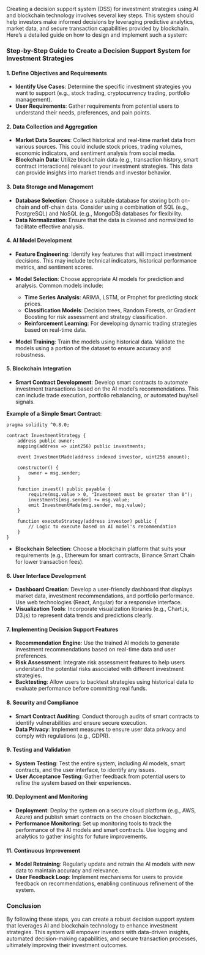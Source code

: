 Creating a decision support system (DSS) for investment strategies using AI and blockchain technology involves several key steps. This system should help investors make informed decisions by leveraging predictive analytics, market data, and secure transaction capabilities provided by blockchain. Here’s a detailed guide on how to design and implement such a system:

### Step-by-Step Guide to Create a Decision Support System for Investment Strategies

#### 1. **Define Objectives and Requirements**

- **Identify Use Cases**: Determine the specific investment strategies you want to support (e.g., stock trading, cryptocurrency trading, portfolio management).
- **User Requirements**: Gather requirements from potential users to understand their needs, preferences, and pain points.

#### 2. **Data Collection and Aggregation**

- **Market Data Sources**: Collect historical and real-time market data from various sources. This could include stock prices, trading volumes, economic indicators, and sentiment analysis from social media.
- **Blockchain Data**: Utilize blockchain data (e.g., transaction history, smart contract interactions) relevant to your investment strategies. This data can provide insights into market trends and investor behavior.

#### 3. **Data Storage and Management**

- **Database Selection**: Choose a suitable database for storing both on-chain and off-chain data. Consider using a combination of SQL (e.g., PostgreSQL) and NoSQL (e.g., MongoDB) databases for flexibility.
- **Data Normalization**: Ensure that the data is cleaned and normalized to facilitate effective analysis.

#### 4. **AI Model Development**

- **Feature Engineering**: Identify key features that will impact investment decisions. This may include technical indicators, historical performance metrics, and sentiment scores.
- **Model Selection**: Choose appropriate AI models for prediction and analysis. Common models include:
  - **Time Series Analysis**: ARIMA, LSTM, or Prophet for predicting stock prices.
  - **Classification Models**: Decision trees, Random Forests, or Gradient Boosting for risk assessment and strategy classification.
  - **Reinforcement Learning**: For developing dynamic trading strategies based on real-time data.

- **Model Training**: Train the models using historical data. Validate the models using a portion of the dataset to ensure accuracy and robustness.

#### 5. **Blockchain Integration**

- **Smart Contract Development**: Develop smart contracts to automate investment transactions based on the AI model’s recommendations. This can include trade execution, portfolio rebalancing, or automated buy/sell signals.
  
**Example of a Simple Smart Contract**:
```solidity
pragma solidity ^0.8.0;

contract InvestmentStrategy {
    address public owner;
    mapping(address => uint256) public investments;

    event InvestmentMade(address indexed investor, uint256 amount);
    
    constructor() {
        owner = msg.sender;
    }

    function invest() public payable {
        require(msg.value > 0, "Investment must be greater than 0");
        investments[msg.sender] += msg.value;
        emit InvestmentMade(msg.sender, msg.value);
    }

    function executeStrategy(address investor) public {
        // Logic to execute based on AI model's recommendation
    }
}
```

- **Blockchain Selection**: Choose a blockchain platform that suits your requirements (e.g., Ethereum for smart contracts, Binance Smart Chain for lower transaction fees).

#### 6. **User Interface Development**

- **Dashboard Creation**: Develop a user-friendly dashboard that displays market data, investment recommendations, and portfolio performance. Use web technologies (React, Angular) for a responsive interface.
- **Visualization Tools**: Incorporate visualization libraries (e.g., Chart.js, D3.js) to represent data trends and predictions clearly.

#### 7. **Implementing Decision Support Features**

- **Recommendation Engine**: Use the trained AI models to generate investment recommendations based on real-time data and user preferences.
- **Risk Assessment**: Integrate risk assessment features to help users understand the potential risks associated with different investment strategies.
- **Backtesting**: Allow users to backtest strategies using historical data to evaluate performance before committing real funds.

#### 8. **Security and Compliance**

- **Smart Contract Auditing**: Conduct thorough audits of smart contracts to identify vulnerabilities and ensure secure execution.
- **Data Privacy**: Implement measures to ensure user data privacy and comply with regulations (e.g., GDPR).

#### 9. **Testing and Validation**

- **System Testing**: Test the entire system, including AI models, smart contracts, and the user interface, to identify any issues.
- **User Acceptance Testing**: Gather feedback from potential users to refine the system based on their experiences.

#### 10. **Deployment and Monitoring**

- **Deployment**: Deploy the system on a secure cloud platform (e.g., AWS, Azure) and publish smart contracts on the chosen blockchain.
- **Performance Monitoring**: Set up monitoring tools to track the performance of the AI models and smart contracts. Use logging and analytics to gather insights for future improvements.

#### 11. **Continuous Improvement**

- **Model Retraining**: Regularly update and retrain the AI models with new data to maintain accuracy and relevance.
- **User Feedback Loop**: Implement mechanisms for users to provide feedback on recommendations, enabling continuous refinement of the system.

### Conclusion

By following these steps, you can create a robust decision support system that leverages AI and blockchain technology to enhance investment strategies. This system will empower investors with data-driven insights, automated decision-making capabilities, and secure transaction processes, ultimately improving their investment outcomes.
